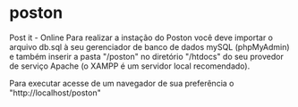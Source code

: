 poston
======

Post it - Online
Para realizar a instação do Poston você deve importar o arquivo db.sql à seu gerenciador de banco de dados mySQL (phpMyAdmin) e também inserir a pasta "/poston" no diretório "/htdocs" do seu provedor de serviço Apache (o XAMPP é um servidor local recomendado).

Para executar acesse de um navegador de sua preferência o "http://localhost/poston"
